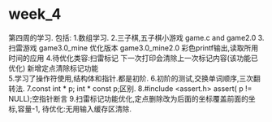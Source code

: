 # week_4
第四周的学习.
包括: 
1.数组学习.
2.三子棋,五子棋小游戏   game.c   and  game2.0
3.扫雷游戏  game3.0_mine   优化版本    game3.0_mine2.0	彩色printf输出,读取所用时间的应用
4.待优化类容:扫雷标记 下一次打印会清除上一次标记内容(该功能已优化)  新增定点清除标记功能	 
5.学习了操作符使用,结构体和指针.都是初阶.
6.初阶的测试,交换单词顺序,三次翻转法.
7.const int * p;  int * const p;区别.
8.#include <assert.h>  assert( p != NULL);空指针断言
9.扫雷标记功能优化,定点删除改为后面的坐标覆盖前面的坐标,容量-1,   待优化:无用输入缓存区清除.
